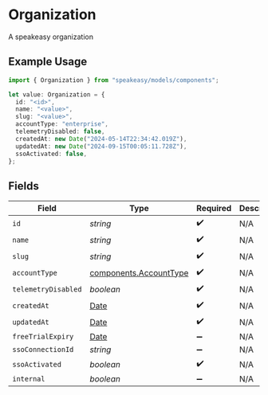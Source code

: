 # Organization

A speakeasy organization

## Example Usage

```typescript
import { Organization } from "speakeasy/models/components";

let value: Organization = {
  id: "<id>",
  name: "<value>",
  slug: "<value>",
  accountType: "enterprise",
  telemetryDisabled: false,
  createdAt: new Date("2024-05-14T22:34:42.019Z"),
  updatedAt: new Date("2024-09-15T00:05:11.728Z"),
  ssoActivated: false,
};
```

## Fields

| Field                                                                                         | Type                                                                                          | Required                                                                                      | Description                                                                                   |
| --------------------------------------------------------------------------------------------- | --------------------------------------------------------------------------------------------- | --------------------------------------------------------------------------------------------- | --------------------------------------------------------------------------------------------- |
| `id`                                                                                          | *string*                                                                                      | :heavy_check_mark:                                                                            | N/A                                                                                           |
| `name`                                                                                        | *string*                                                                                      | :heavy_check_mark:                                                                            | N/A                                                                                           |
| `slug`                                                                                        | *string*                                                                                      | :heavy_check_mark:                                                                            | N/A                                                                                           |
| `accountType`                                                                                 | [components.AccountType](../../models/components/accounttype.md)                              | :heavy_check_mark:                                                                            | N/A                                                                                           |
| `telemetryDisabled`                                                                           | *boolean*                                                                                     | :heavy_check_mark:                                                                            | N/A                                                                                           |
| `createdAt`                                                                                   | [Date](https://developer.mozilla.org/en-US/docs/Web/JavaScript/Reference/Global_Objects/Date) | :heavy_check_mark:                                                                            | N/A                                                                                           |
| `updatedAt`                                                                                   | [Date](https://developer.mozilla.org/en-US/docs/Web/JavaScript/Reference/Global_Objects/Date) | :heavy_check_mark:                                                                            | N/A                                                                                           |
| `freeTrialExpiry`                                                                             | [Date](https://developer.mozilla.org/en-US/docs/Web/JavaScript/Reference/Global_Objects/Date) | :heavy_minus_sign:                                                                            | N/A                                                                                           |
| `ssoConnectionId`                                                                             | *string*                                                                                      | :heavy_minus_sign:                                                                            | N/A                                                                                           |
| `ssoActivated`                                                                                | *boolean*                                                                                     | :heavy_check_mark:                                                                            | N/A                                                                                           |
| `internal`                                                                                    | *boolean*                                                                                     | :heavy_minus_sign:                                                                            | N/A                                                                                           |